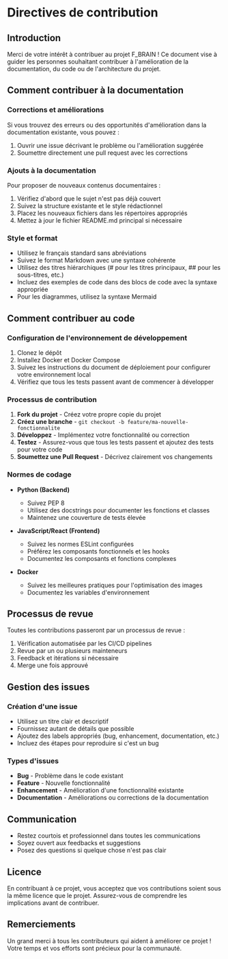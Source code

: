 # Directives de contribution

## Introduction

Merci de votre intérêt à contribuer au projet F_BRAIN ! Ce document vise à guider les personnes souhaitant contribuer à l'amélioration de la documentation, du code ou de l'architecture du projet.

## Comment contribuer à la documentation

### Corrections et améliorations

Si vous trouvez des erreurs ou des opportunités d'amélioration dans la documentation existante, vous pouvez :

1. Ouvrir une issue décrivant le problème ou l'amélioration suggérée
2. Soumettre directement une pull request avec les corrections

### Ajouts à la documentation

Pour proposer de nouveaux contenus documentaires :

1. Vérifiez d'abord que le sujet n'est pas déjà couvert
2. Suivez la structure existante et le style rédactionnel
3. Placez les nouveaux fichiers dans les répertoires appropriés
4. Mettez à jour le fichier README.md principal si nécessaire

### Style et format

- Utilisez le français standard sans abréviations
- Suivez le format Markdown avec une syntaxe cohérente
- Utilisez des titres hiérarchiques (# pour les titres principaux, ## pour les sous-titres, etc.)
- Incluez des exemples de code dans des blocs de code avec la syntaxe appropriée
- Pour les diagrammes, utilisez la syntaxe Mermaid

## Comment contribuer au code

### Configuration de l'environnement de développement

1. Clonez le dépôt
2. Installez Docker et Docker Compose
3. Suivez les instructions du document de déploiement pour configurer votre environnement local
4. Vérifiez que tous les tests passent avant de commencer à développer

### Processus de contribution

1. **Fork du projet** - Créez votre propre copie du projet
2. **Créez une branche** - `git checkout -b feature/ma-nouvelle-fonctionnalite`
3. **Développez** - Implémentez votre fonctionnalité ou correction
4. **Testez** - Assurez-vous que tous les tests passent et ajoutez des tests pour votre code
5. **Soumettez une Pull Request** - Décrivez clairement vos changements

### Normes de codage

- **Python (Backend)**
  - Suivez PEP 8
  - Utilisez des docstrings pour documenter les fonctions et classes
  - Maintenez une couverture de tests élevée

- **JavaScript/React (Frontend)**
  - Suivez les normes ESLint configurées
  - Préférez les composants fonctionnels et les hooks
  - Documentez les composants et fonctions complexes

- **Docker**
  - Suivez les meilleures pratiques pour l'optimisation des images
  - Documentez les variables d'environnement

## Processus de revue

Toutes les contributions passeront par un processus de revue :

1. Vérification automatisée par les CI/CD pipelines
2. Revue par un ou plusieurs mainteneurs
3. Feedback et itérations si nécessaire
4. Merge une fois approuvé

## Gestion des issues

### Création d'une issue

- Utilisez un titre clair et descriptif
- Fournissez autant de détails que possible
- Ajoutez des labels appropriés (bug, enhancement, documentation, etc.)
- Incluez des étapes pour reproduire si c'est un bug

### Types d'issues

- **Bug** - Problème dans le code existant
- **Feature** - Nouvelle fonctionnalité
- **Enhancement** - Amélioration d'une fonctionnalité existante
- **Documentation** - Améliorations ou corrections de la documentation

## Communication

- Restez courtois et professionnel dans toutes les communications
- Soyez ouvert aux feedbacks et suggestions
- Posez des questions si quelque chose n'est pas clair

## Licence

En contribuant à ce projet, vous acceptez que vos contributions soient sous la même licence que le projet. Assurez-vous de comprendre les implications avant de contribuer.

## Remerciements

Un grand merci à tous les contributeurs qui aident à améliorer ce projet ! Votre temps et vos efforts sont précieux pour la communauté.

